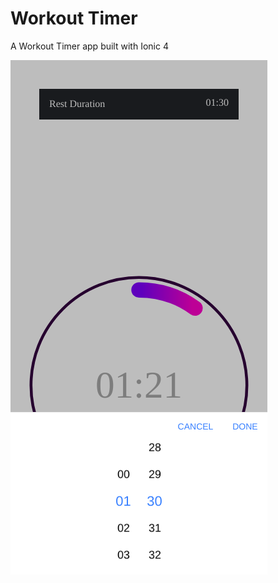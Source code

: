 # Workout Timer
A Workout Timer app built with Ionic 4

![workout-timer](https://raw.githubusercontent.com/naimjeem/ionic-workout-timer/master/timer.png)